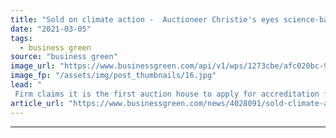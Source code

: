 ```yaml
---
title: "Sold on climate action -  Auctioneer Christie's eyes science-based net zero goal"
date: "2021-03-05"
tags: 
  - business green
source: "business green"
image_url: "https://www.businessgreen.com/api/v1/wps/1273cbe/afc020bc-9d96-4af7-ba18-2c2d9241eba6/4/iStock-1152680240-christies-185x114.jpg"
image_fp: "/assets/img/post_thumbnails/16.jpg"
lead: "
 Firm claims it is the first auction house to apply for accreditation for its decarbonisation plan from the Science-Based Targets initiative ..."
article_url: "https://www.businessgreen.com/news/4028091/sold-climate-action-auctioneer-christie-eyes-science-net-zero-goal"
---
```


---
